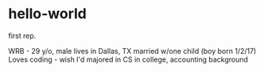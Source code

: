 # hello-world
first rep. 

WRB - 29 y/o, male lives in Dallas, TX
married w/one child (boy born 1/2/17)
Loves coding - wish I'd majored in CS in college, accounting background 
